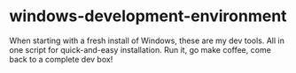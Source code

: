 # windows-development-environment
When starting with a fresh install of Windows, these are my dev tools. All in one script for quick-and-easy installation. Run it, go make coffee, come back to a complete dev box!

